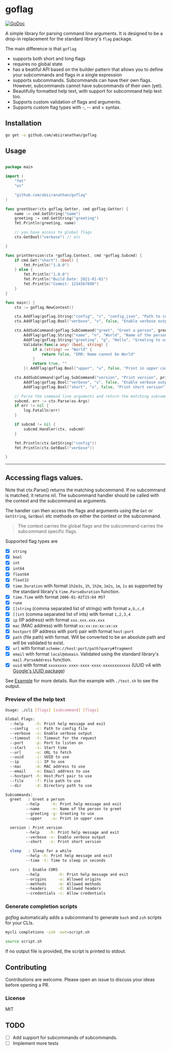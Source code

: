 # goflag

[![GoDoc](https://godoc.org/github.com/bradleyjkemp/goflag?status.svg)](https://godoc.org/github.com/bradleyjkemp/goflag)

A simple library for parsing command line arguments. It is designed to be a drop-in replacement for the standard library's `flag` package.

The main difference is that `goflag`

- supports both short and long flags
- requires no global state
- has a beatiful API based on the builder pattern that allows you to define your subcommands and flags in a single expression
- supports subcommands. Subcommands can have their own flags. However, subcommands cannot have subcommands of their own (yet).
- Beautifully formatted help text, with support for subcommand help text too.
- Supports custom validation of flags and arguments.
- Supports custom flag types with -, -- and = syntax.

## Installation

```bash
go get -u github.com/abiiranathan/goflag
```

## Usage

```go

package main

import (
	"fmt"
	"os"

	"github.com/abiiranathan/goflag"
)

func greetUser(ctx goflag.Getter, cmd goflag.Getter) {
	name := cmd.GetString("name")
	greeting := cmd.GetString("greeting")
	fmt.Println(greeting, name)

	// you have access to global flags
	ctx.GetBool("verbose") // etc

}

func printVersion(ctx *goflag.Context, cmd *goflag.Subcmd) {
	if cmd.Get("short").(bool) {
		fmt.Println("1.0.0")
	} else {
		fmt.Println("1.0.0")
		fmt.Println("Build Date: 2021-01-01")
		fmt.Println("Commit: 1234567890")
	}
}

func main() {
	ctx := goflag.NewContext()

	ctx.AddFlag(goflag.String("config", "c", "config.json", "Path to config file", true))
	ctx.AddFlag(goflag.Bool("verbose", "v", false, "Enable verbose output", false))

	ctx.AddSubCommand(goflag.SubCommand("greet", "Greet a person", greetUser)).
		AddFlag(goflag.String("name", "n", "World", "Name of the person to greet", true)).
		AddFlag(goflag.String("greeting", "g", "Hello", "Greeting to use", false)).
		Validate(func(a any) (bool, string) {
			if a.(string) == "World" {
				return false, "ERR: Name cannot be World"
			}
			return true, ""
		}).AddFlag(goflag.Bool("upper", "u", false, "Print in upper case", false))

	ctx.AddSubCommand(goflag.SubCommand("version", "Print version", printVersion)).
		AddFlag(goflag.Bool("verbose", "v", false, "Enable verbose output", false)).
		AddFlag(goflag.Bool("short", "s", false, "Print short version", false))

	// Parse the command line arguments and return the matching subcommand
	subcmd, err := ctx.Parse(os.Args)
	if err != nil {
		log.Fatalln(err)
	}

	if subcmd != nil {
		subcmd.Handler(ctx, subcmd)
	}

	fmt.Println(ctx.GetString("config"))
	fmt.Println(ctx.GetBool("verbose"))

}

```

---

## Accessing flags values.

Note that ctx.Parse() returns the matching subcommand. If no subcommand is matched, it returns nil.
The subcommand handler should be called with the context and the subcommand as arguments.

The handler can then access the flags and arguments using the `Get` or `GetString`, `GetBool` etc methods on either the context or the subcommand.

> The context carries the global flags and the subcommand carries the subcommand specific flags.

Supported flag types are

- [x] `string`
- [x] `bool`
- [x] `int`
- [x] `int64`
- [x] `float64`
- [x] `float32`
- [x] `time.Duration` with format `1h2m3s`, `1h`, `1h2m`, `1m2s`, `1m`, `1s` as supported by the standard library's `time.ParseDuration` function.
- [x] `time.Time` with format `2006-01-02T15:04 MST`
- [x] `rune`
- [x] `[]string` (comma separated list of strings) with format `a,b,c,d`
- [x] `[]int` (comma separated list of ints) with format `1,2,3,4`
- [x] `ip` (IP address) with format `xxx.xxx.xxx.xxx`
- [x] `mac` (MAC address) with format `xx:xx:xx:xx:xx:xx`
- [x] `hostport` (IP address with port) pair with format `host:port`
- [x] `path` (file path) with format. Will be converted to be an absolute path and will be validated to exist.
- [x] `url` with format `scheme://host:port/path?query#fragment`
- [x] `email` with format `local@domain`. Validated using the standard library's `mail.ParseAddress` function.
- [x] `uuid` with format `xxxxxxxx-xxxx-xxxx-xxxx-xxxxxxxxxxxx` (UUID v4 with [Google's UUID package](http://github.com/google/uuid))

See [Example](./cmd/examples/example.go) for more details.
Run the example with `./test.sh` to see the output.

### Preview of the help text

```bash
Usage: ./cli [flags] [subcommand] [flags]

Global Flags:
  --help     -h: Print help message and exit
  --config   -c: Path to config file
  --verbose  -v: Enable verbose output
  --timeout  -t: Timeout for the request
  --port     -p: Port to listen on
  --start    -s: Start time
  --url      -u: URL to fetch
  --uuid     -i: UUID to use
  --ip       -i: IP to use
  --mac      -m: MAC address to use
  --email    -e: Email address to use
  --hostport -h: Host:Port pair to use
  --file     -f: File path to use
  --dir      -d: Directory path to use

Subcommands:
  greet   : Greet a person
         --help     -h: Print help message and exit
         --name     -n: Name of the person to greet
         --greeting -g: Greeting to use
         --upper    -u: Print in upper case

  version : Print version
         --help    -h: Print help message and exit
         --verbose -v: Enable verbose output
         --short   -s: Print short version

  sleep   : Sleep for a while
         --help -h: Print help message and exit
         --time -t: Time to sleep in seconds

  cors    : Enable CORS
         --help        -h: Print help message and exit
         --origins     -o: Allowed origins
         --methods     -m: Allowed methods
         --headers     -d: Allowed headers
         --credentials -c: Allow credentials


```

### Generate completion scripts

_goflag_ automatically adds a subcommand to generate `bash` and `zsh` scripts for your CLIs.

```bash
mycli completions -zsh -out=script.sh
```

```bash
source script.sh
```

If no output file is provided, the script is printed to stdout.

## Contributing

Contributions are welcome. Please open an issue to discuss your ideas before opening a PR.

### License

MIT

## TODO

- [ ] Add support for subcommands of subcommands.
- [ ] Implement more tests
